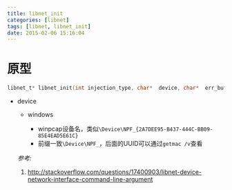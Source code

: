 ```yaml
---
title: libnet_init
categories: [libnet]
tags: [libnet, libnet_init]
date: 2015-02-06 15:16:04
---
```


# 原型

```c
libnet_t* libnet_init(int injection_type, char*  device, char*  err_buf)
```

-   device

    -   windows

        -   winpcap设备名，类似`\Device\NPF_{2A7DEE95-B437-444C-BB09-85E4EAD5E61C}`
        -   前缀一致`\Device\NPF_`，后面的UUID可以通过`getmac /v`查看

    _参考:_

    1.  <http://stackoverflow.com/questions/17400903/libnet-device-network-interface-command-line-argument>

